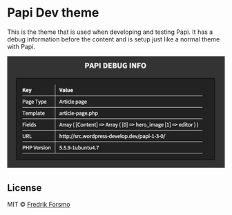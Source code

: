 # Papi Dev theme

This is the theme that is used when developing and testing Papi.
It has a debug information before the content and is setup just like a normal theme with Papi.

![](screenshot.png)

## License

MIT © [Fredrik Forsmo](https://github.com/frozzare)
